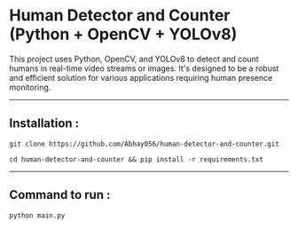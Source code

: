 # Human Detector and Counter (Python + OpenCV + YOLOv8)

This project uses Python, OpenCV, and YOLOv8 to detect and count humans in real-time video streams or images. It's designed to be a robust and efficient solution for various applications requiring human presence monitoring.

---

## Installation :

```
git clone https://github.com/Abhay056/human-detector-and-counter.git
```
```
cd human-detector-and-counter && pip install -r requirements.txt
```

---

## Command to run :

```
python main.py
```
